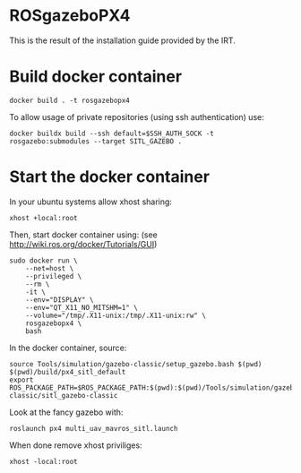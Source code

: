# ROSgazeboPX4
This is the result of the installation guide provided by the IRT.

# Build docker container
```
docker build . -t rosgazebopx4
```

To allow usage of private repositories (using ssh authentication) use: 
```
docker buildx build --ssh default=$SSH_AUTH_SOCK -t rosgazebo:submodules --target SITL_GAZEBO .
```

# Start the docker container

In your ubuntu systems allow xhost sharing:

```
xhost +local:root
```

Then, start docker container using: (see http://wiki.ros.org/docker/Tutorials/GUI)
```
sudo docker run \
    --net=host \
    --privileged \
    --rm \
    -it \
    --env="DISPLAY" \
    --env="QT_X11_NO_MITSHM=1" \
    --volume="/tmp/.X11-unix:/tmp/.X11-unix:rw" \
    rosgazebopx4 \
    bash
```
In the docker container, source: 

```
source Tools/simulation/gazebo-classic/setup_gazebo.bash $(pwd) $(pwd)/build/px4_sitl_default
export ROS_PACKAGE_PATH=$ROS_PACKAGE_PATH:$(pwd):$(pwd)/Tools/simulation/gazebo-classic/sitl_gazebo-classic
```

Look at the fancy gazebo with:
```
roslaunch px4 multi_uav_mavros_sitl.launch
```

When done remove xhost priviliges: 
```
xhost -local:root
```